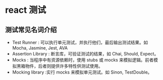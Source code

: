 # react 测试

## 测试常见名词介绍

* Test Runner : 可以执行单元测试，并执行他们，最后输出测试结果。如Mocha, Jasmine, Jest, AVA
* Assertion Library : 断言库，可验证测试的结果，如 Chai, Should, Expect。
* Mocks : 当程序中有资源依赖时，使用 stubs 或 mocks 来模拟逻辑。前者模拟黑箱物件，后者则提供许多特性供测试使用。
* Mocking library :实行 mocks 来模拟单元测试。如 Sinon, TestDouble。
